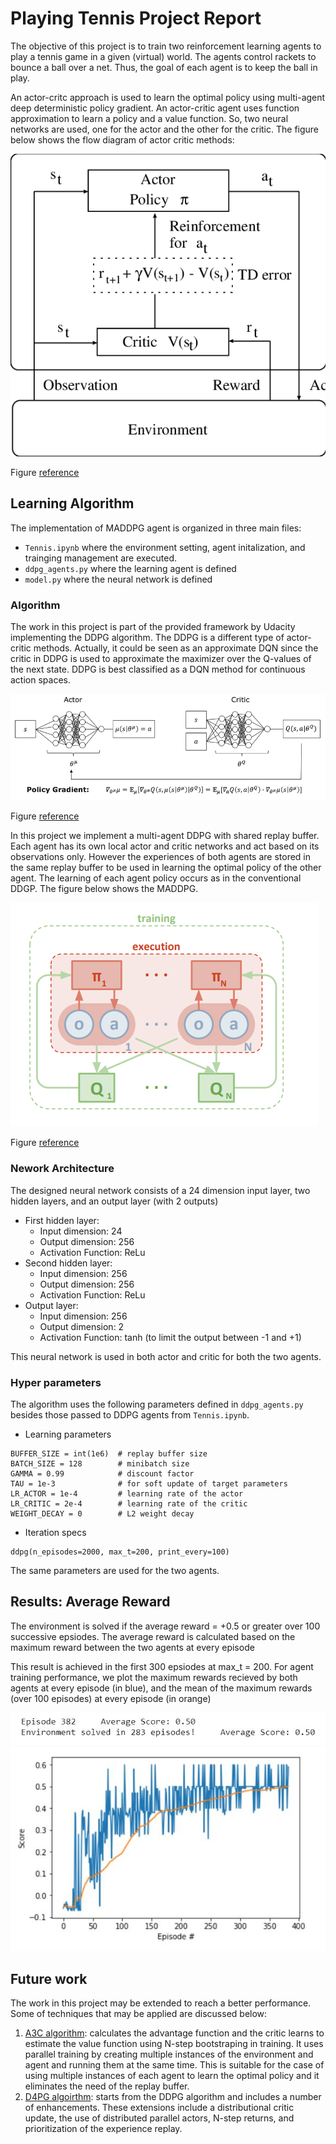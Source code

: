 # Playing Tennis Project Report 
The objective of this project is to train two reinforcement learning agents to play a tennis game in a given (virtual) world. 
The agents control rackets to bounce a ball over a net. Thus, the goal of each agent is to keep the ball in play.

An actor-critc approach is used to learn the optimal policy using multi-agent deep deterministic policy gradient. 
An actor-critic agent uses function approximation to learn a policy and a value function. So, two neural networks are used, 
one for the actor and the other for the critic. The figure below shows the flow diagram of actor critic methods: 

![img_1](Figures/Flow.png)

Figure [reference](https://www.researchgate.net/publication/221485561_Automatic_speech_recognition_based_on_adaptation_and_clustering_using_temporal-difference_learning)

## Learning Algorithm 
The implementation of MADDPG agent is organized in three main files:  
- `Tennis.ipynb` where the environment setting, agent initalization, and trainging management are executed. 
- `ddpg_agents.py` where the learning agent is defined
- `model.py` where the neural network is defined

### Algorithm 
The work in this project is part of the provided framework by Udacity implementing the DDPG algorithm. 
The DDPG is a different type of actor-critic methods. Actually, it could be seen as an approximate DQN since the critic 
in DDPG is used to approximate the maximizer over the Q-values of the next state. DDPG is best classified as a DQN method for continuous action spaces.

![img_2](Figures/DDPG.ppm)

Figure [reference](https://www.researchgate.net/publication/322879739_Deep_Reinforcement_Learning_for_Advanced_Energy_Management_of_Hybrid_Electric_Vehicles)

In this project we implement a multi-agent DDPG with shared replay buffer. Each agent has its own local actor and critic networks 
and act based on its observations only. However the experiences of both agents are stored in the same replay buffer to be used in 
learning the optimal policy of the other agent. The learning of each agent policy occurs as in the conventional DDGP. The figure below shows the MADDPG.

![img_3](Figures/maddpg.png)

Figure [reference](https://medium.com/brillio-data-science/improving-openai-multi-agent-actor-critic-rl-algorithm-27719f3cafd4)

### Nework Architecture 
The designed neural network consists of a 24 dimension input layer, two hidden layers, and an output layer (with 2 outputs)
- First hidden layer: 
  - Input dimension: 24
  - Output dimension: 256 
  - Activation Function: ReLu 
- Second hidden layer: 
  - Input dimension: 256
  - Output dimension: 256 
  - Activation Function: ReLu
- Output layer: 
  - Input dimension: 256
  - Output dimension: 2 
  - Activation Function: tanh (to limit the output between -1 and +1) 
  
This neural network is used in both actor and critic for both the two agents.

### Hyper parameters 
The algorithm uses the following parameters defined in `ddpg_agents.py` besides those passed to DDPG agents from `Tennis.ipynb`. 
- Learning parameters 
```
BUFFER_SIZE = int(1e6)  # replay buffer size
BATCH_SIZE = 128        # minibatch size
GAMMA = 0.99            # discount factor
TAU = 1e-3              # for soft update of target parameters
LR_ACTOR = 1e-4         # learning rate of the actor 
LR_CRITIC = 2e-4        # learning rate of the critic
WEIGHT_DECAY = 0        # L2 weight decay
```
- Iteration specs   
```
ddpg(n_episodes=2000, max_t=200, print_every=100)
```
The same parameters are used for the two agents. 

## Results: Average Reward 
The environment is solved if the average reward = +0.5 or greater over 100 successive epsiodes. 
The average reward is calculated based on the maximum reward between the two agents at every episode 

This result is achieved in the first 300 epsiodes at max_t = 200. For agent training performance, we plot the maximum rewards 
recieved by both agents at every episode (in blue), and the mean of the maximum rewards (over 100 episodes) at every episode (in orange) 

![img_4](Figures/episodes.JPG)
![img_5](Figures/scores.JPG)

## Future work 
The work in this project may be extended to reach a better performance. Some of techniques that may be applied are discussed below: 
1. [A3C algorithm](https://arxiv.org/pdf/1602.01783.pdf): calculates the advantage function and the critic learns to estimate the value function using N-step bootstraping in training. It uses parallel training by creating multiple instances of the environment and agent and running them at the same time. 
This is suitable for the case of using multiple instances of each agent to learn the optimal policy and it eliminates the need of the replay buffer. 
2. [D4PG algoirthm](https://openreview.net/forum?id=SyZipzbCb): starts from the DDPG algorithm and includes a number of enhancements. These extensions include a distributional critic update,
the use of distributed parallel actors, N-step returns, and prioritization of the experience replay.
